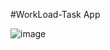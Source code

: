 #WorkLoad-Task App

![image](https://github.com/UPESHRATALA/WrokLoad_TaskAPP/assets/112753264/531286e0-c83f-4c74-8ace-a94fc7ea00de)
